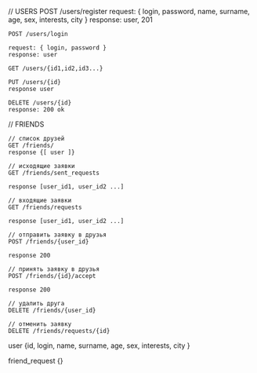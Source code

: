 
// USERS
POST /users/register
    request: { login, password, name, surname, age, sex, interests, city }
    response: user, 201
    
    POST /users/login
    
    request: { login, password }
    response: user
    
    GET /users/{id1,id2,id3...}

    PUT /users/{id}
    response user
    
    DELETE /users/{id}
    response: 200 ok

// FRIENDS

    // список друзей
    GET /friends/
    response {[ user ]}
    
    // исходящие заявки
    GET /friends/sent_requests

    response [user_id1, user_id2 ...] 

    // входящие заявки
    GET /friends/requests

    response [user_id1, user_id2 ...] 

    // отправить заявку в друзья
    POST /friends/{user_id}
    
    response 200

    // принять заявку в друзья
    POST /friends/{id}/accept

    response 200

    // удалить друга
    DELETE /friends/{user_id}

    // отменить заявку
    DELETE /friends/requests/{id}


user {id, login, name, surname, age, sex, interests, city }

friend_request {}